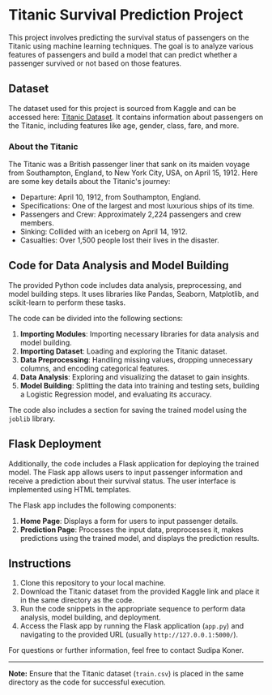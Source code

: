# Titanic Survival Prediction Project

This project involves predicting the survival status of passengers on the Titanic using machine learning techniques. The goal is to analyze various features of passengers and build a model that can predict whether a passenger survived or not based on those features.

## Dataset

The dataset used for this project is sourced from Kaggle and can be accessed here: [Titanic Dataset](https://www.kaggle.com/code/sabahattincag/beginner-friendly-titanic-data-preparation). It contains information about passengers on the Titanic, including features like age, gender, class, fare, and more.

### About the Titanic
The Titanic was a British passenger liner that sank on its maiden voyage from Southampton, England, to New York City, USA, on April 15, 1912. Here are some key details about the Titanic's journey:

- Departure: April 10, 1912, from Southampton, England.
- Specifications: One of the largest and most luxurious ships of its time.
- Passengers and Crew: Approximately 2,224 passengers and crew members.
- Sinking: Collided with an iceberg on April 14, 1912.
- Casualties: Over 1,500 people lost their lives in the disaster.

## Code for Data Analysis and Model Building
The provided Python code includes data analysis, preprocessing, and model building steps. It uses libraries like Pandas, Seaborn, Matplotlib, and scikit-learn to perform these tasks.

The code can be divided into the following sections:

1. **Importing Modules**: Importing necessary libraries for data analysis and model building.
2. **Importing Dataset**: Loading and exploring the Titanic dataset.
3. **Data Preprocessing**: Handling missing values, dropping unnecessary columns, and encoding categorical features.
4. **Data Analysis**: Exploring and visualizing the dataset to gain insights.
5. **Model Building**: Splitting the data into training and testing sets, building a Logistic Regression model, and evaluating its accuracy.

The code also includes a section for saving the trained model using the `joblib` library.

## Flask Deployment

Additionally, the code includes a Flask application for deploying the trained model. The Flask app allows users to input passenger information and receive a prediction about their survival status. The user interface is implemented using HTML templates.

The Flask app includes the following components:

1. **Home Page**: Displays a form for users to input passenger details.
2. **Prediction Page**: Processes the input data, preprocesses it, makes predictions using the trained model, and displays the prediction results.

## Instructions

1. Clone this repository to your local machine.
2. Download the Titanic dataset from the provided Kaggle link and place it in the same directory as the code.
3. Run the code snippets in the appropriate sequence to perform data analysis, model building, and deployment.
4. Access the Flask app by running the Flask application (`app.py`) and navigating to the provided URL (usually `http://127.0.0.1:5000/`).

For questions or further information, feel free to contact Sudipa Koner.

---

**Note:** Ensure that the Titanic dataset (`train.csv`) is placed in the same directory as the code for successful execution.

